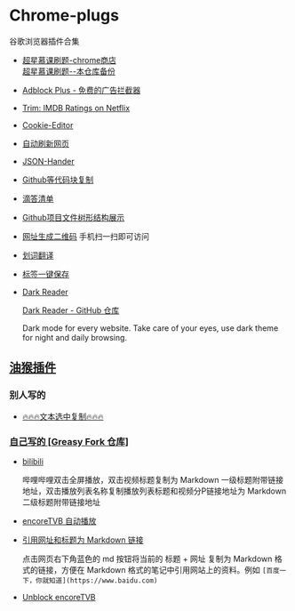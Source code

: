# Chrome-plugs
谷歌浏览器插件合集
- [超星慕课刷题-chrome商店](https://chrome.google.com/webstore/detail/%E8%B6%85%E6%98%9F%E6%85%95%E8%AF%BE%E5%B0%8F%E5%B7%A5%E5%85%B7/kkicgcijebblepmephnfganiiochecfl)  
[超星慕课刷题--本仓库备份](https://github.com/chengziqaq/cxmooc-tools/raw/master/%E5%AE%89%E8%A3%85%E7%A8%8B%E5%BA%8F%E5%A4%87%E4%BB%BD/%E8%B6%85%E6%98%9F%E6%85%95%E8%AF%BE%E5%88%B7%E9%A2%98chrome%E6%8F%92%E4%BB%B6.zip)
- [Adblock Plus - 免费的广告拦截器](https://chrome.google.com/webstore/detail/adblock-plus-free-ad-bloc/cfhdojbkjhnklbpkdaibdccddilifddb)
- [Trim: IMDB Ratings on Netflix](https://chrome.google.com/webstore/detail/trim-imdb-ratings-on-netf/lpgajkhkagnpdjklmpgjeplmgffnhhjj)
- [Cookie-Editor](https://chrome.google.com/webstore/detail/cookie-editor/hlkenndednhfkekhgcdicdfddnkalmdm)
- [自动刷新网页](https://chrome.google.com/webstore/detail/super-auto-refresh-plus/globgafddkdlnalejlkcpaefakkhkdoa)
- [JSON-Hander](https://chrome.google.com/webstore/detail/json-handle/iahnhfdhidomcpggpaimmmahffihkfnj)
- [Github等代码块复制](https://github.com/zenorocha/codecopy)
- [滴答清单](https://chrome.google.com/webstore/detail/ticktick-todo-task-list/diankknpkndanachmlckaikddgcehkod)
- [Github项目文件树形结构展示](https://chrome.google.com/webstore/detail/octotree/bkhaagjahfmjljalopjnoealnfndnagc)
- [网址生成二维码](https://chrome.google.com/webstore/detail/%E4%BA%8C%E7%BB%B4%E7%A0%81qr%E7%A0%81%E7%94%9F%E6%88%90%E5%99%A8qr-code-generato/pflgjjogbmmcmfhfcnlohagkablhbpmg)
手机扫一扫即可访问
- [划词翻译](https://chrome.google.com/webstore/detail/%E5%88%92%E8%AF%8D%E7%BF%BB%E8%AF%91/ikhdkkncnoglghljlkmcimlnlhkeamad/related)
- [标签一键保存](https://chrome.google.com/webstore/detail/%E6%A0%87%E7%AD%BE%E4%B8%80%E9%94%AE%E4%BF%9D%E5%AD%98/inmdclijgcfddiagnepffcmknfgghiho/related)
- [Dark Reader](https://chrome.google.com/webstore/detail/dark-reader/eimadpbcbfnmbkopoojfekhnkhdbieeh)

   [Dark Reader - GitHub 仓库](https://github.com/darkreader/darkreader)

   Dark mode for every website. Take care of your eyes, use dark theme for night and daily browsing.
   
## [油猴插件](https://github.com/chengziqaq/Chrome-plugs/blob/master/tampermonkey-backup-chrome-2020-05-28T08-38-52-562Z.zip)
### 别人写的
- [🔥🔥🔥文本选中复制🔥🔥🔥](https://greasyfork.org/zh-CN/users/584991-windrunnermax)

### [自己写的 [Greasy Fork 仓库]](https://greasyfork.org/zh-CN/users/573758-dayowong0)

- [bilibili](https://github.com/DayoWong0/script/blob/master/tampermonkey/bilibili/bilibili.js)

   哔哩哔哩双击全屏播放，双击视频标题复制为 Markdown 一级标题附带链接地址，双击播放列表名称复制播放列表标题和视频分P链接地址为 Markdown 二级标题附带链接地址
   
- [encoreTVB 自动播放](https://github.com/DayoWong0/script/blob/master/tampermonkey/encoreTVB/encoreTVB.js)

- [引用网址和标题为 Markdown 链接](https://github.com/DayoWong0/script/blob/master/tampermonkey/markdown/site_title_and_link_to_markdown.js)

   点击网页右下角蓝色的 md 按钮将当前的 标题 + 网址 复制为 Markdown 格式的链接，方便在 Markdown 格式的笔记中引用网站上的资料。例如 `[百度一下，你就知道](https://www.baidu.com)`
- [Unblock encoreTVB](https://github.com/DayoWong0/Unblock-TVB)

